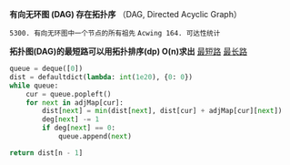 **有向无环图 (DAG) 存在拓扑序**
（DAG, Directed Acyclic Graph）

`5300. 有向无环图中一个节点的所有祖先`
`Acwing 164. 可达性统计`

**拓扑图(DAG)的最短路可以用拓扑排序(dp) O(n)求出**
[最短路](<2297.%20Jump%20Game%20IX-%E6%8B%93%E6%89%91%E5%9B%BE%E6%9C%80%E7%9F%AD%E8%B7%AFO(n).py>)
[最长路](2050.%20%E5%B9%B6%E8%A1%8C%E8%AF%BE%E7%A8%8B%20III-%E6%8B%93%E6%89%91%E6%8E%92%E5%BA%8F%E6%9C%80%E9%95%BF%E8%B7%AF%E5%BE%84-dp.py)

```Python
queue = deque([0])
dist = defaultdict(lambda: int(1e20), {0: 0})
while queue:
    cur = queue.popleft()
    for next in adjMap[cur]:
        dist[next] = min(dist[next], dist[cur] + adjMap[cur][next])
        deg[next] -= 1
        if deg[next] == 0:
            queue.append(next)

return dist[n - 1]
```

